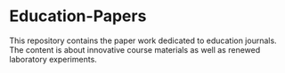# Education-Papers
This repository contains the paper work dedicated to education journals. The content is about innovative course materials as well as renewed laboratory experiments.
